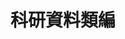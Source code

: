 ---
lang: zh-Hant
title: 科研資料類編
tagline: 
home: true
heroImage: /fig/logo.svg
actions:
  - text: 簡介
    link: /about.html
    type: secondary
footer: NG, Kinchung @ Heritage Lab, SUSTech
---